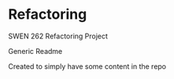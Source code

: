 # Refactoring
SWEN 262 Refactoring Project

Generic Readme 

Created to simply have some content in the repo
